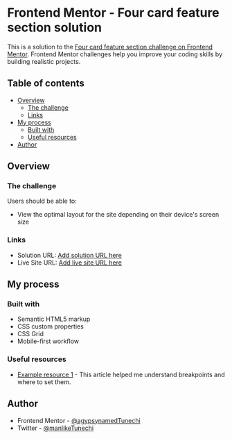 # Frontend Mentor - Four card feature section solution

This is a solution to the [Four card feature section challenge on Frontend Mentor](https://www.frontendmentor.io/challenges/four-card-feature-section-weK1eFYK). Frontend Mentor challenges help you improve your coding skills by building realistic projects. 

## Table of contents

- [Overview](#overview)
  - [The challenge](#the-challenge)
  - [Links](#links)
- [My process](#my-process)
  - [Built with](#built-with)
  - [Useful resources](#useful-resources)
- [Author](#author)

## Overview

### The challenge

Users should be able to:

- View the optimal layout for the site depending on their device's screen size

### Links

- Solution URL: [Add solution URL here](https://github.com/agypsynamedTunechi/four-card-feature-section.git)
- Live Site URL: [Add live site URL here](https://agypsynamedtunechi.github.io/four-card-feature-section/)

## My process

### Built with

- Semantic HTML5 markup
- CSS custom properties
- CSS Grid
- Mobile-first workflow

### Useful resources

- [Example resource 1](https://www.nngroup.com/articles/breakpoints-in-responsive-design/) - This article helped me understand breakpoints and where to set them.

## Author

- Frontend Mentor - [@agypsynamedTunechi](https://www.frontendmentor.io/profile/agypsynamedTunechi)
- Twitter - [@manlikeTunechi](https://www.twitter.com/manlikeTunechi)
